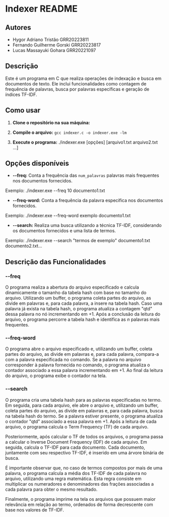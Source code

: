 # Indexer README

## Autores
- Hygor Adriano Tristão GRR20223811
- Fernando Guilherme Gorski GRR20223817
- Lucas Massayuki Gohara GRR20221097

## Descrição
Este é um programa em C que realiza operações de indexação e busca em documentos de texto. Ele inclui funcionalidades como contagem de frequência de palavras, busca por palavras específicas e geração de índices TF-IDF.

## Como usar

1. **Clone o repositório na sua máquina:**
2. **Compile o arquivo:**
`gcc indexer.c -o indexer.exe -lm`

3. **Execute o programa:**
./indexer.exe [opções] [arquivo1.txt arquivo2.txt ...]

## Opções disponíveis

- **--freq:**
Conta a frequência das `num_palavras` palavras mais frequentes nos documentos fornecidos.

Exemplo:
./indexer.exe --freq 10 documento1.txt

- **--freq-word:**
Conta a frequência da palavra específica nos documentos fornecidos.

Exemplo:
./indexer.exe --freq-word exemplo documento1.txt

- **--search:**
Realiza uma busca utilizando a técnica TF-IDF, considerando os documentos fornecidos e uma lista de termos.

Exemplo:
./indexer.exe --search "termos de exemplo" documento1.txt documento2.txt...

## Descrição das Funcionalidades

### --freq
O programa realiza a abertura do arquivo especificado e calcula dinamicamente o tamanho da tabela hash com base no tamanho do arquivo. Utilizando um buffer, o programa coleta partes do arquivo, as divide em palavras e, para cada palavra, a insere na tabela hash. Caso uma palavra já exista na tabela hash, o programa atualiza a contagem "qtd" dessa palavra no nó incrementando em +1. Após a conclusão da leitura do arquivo, o programa percorre a tabela hash e identifica as *n* palavras mais frequentes.

### --freq-word
O programa abre o arquivo especificado e, utilizando um buffer, coleta partes do arquivo, as divide em palavras e, para cada palavra, compara-a com a palavra especificada no comando. Se a palavra no arquivo corresponder à palavra fornecida no comando, o programa atualiza o contador associado a essa palavra incrementando em +1. Ao final da leitura do arquivo, o programa exibe o contador na tela.

### --search
O programa cria uma tabela hash para as palavras especificadas no termo. Em seguida, para cada arquivo, ele abre o arquivo e, utilizando um buffer, coleta partes do arquivo, as divide em palavras e, para cada palavra, busca na tabela hash do termo. Se a palavra estiver presente, o programa atualiza o contador "qtd" associado a essa palavra em +1. Após a leitura de cada arquivo, o programa calcula o Term Frequency (TF) de cada arquivo.

Posteriormente, após calcular o TF de todos os arquivos, o programa passa a calcular o Inverse Document Frequency (IDF) de cada arquivo. Em seguida, calcula o TF-IDF para cada documento. Cada documento, juntamente com seu respectivo TF-IDF, é inserido em uma árvore binária de busca.

É importante observar que, no caso de termos compostos por mais de uma palavra, o programa calcula a média dos TF-IDF de cada palavra no arquivo, utilizando uma regra matemática. Esta regra consiste em multiplicar os numeradores e denominadores das frações associadas a cada palavra para obter o mesmo resultado.

Finalmente, o programa imprime na tela os arquivos que possuem maior relevância em relação ao termo, ordenados de forma decrescente com base nos valores de TF-IDF.
